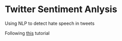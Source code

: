 # Twitter Sentiment Anlysis
Using NLP to detect hate speech in tweets

Following [this] tutorial

[this]:https://www.youtube.com/watch?v=RLfUyn3HoaE&list=PL_8jNcohs27W5mE5JPkWpvj8tVxu6Atfo&index=18

